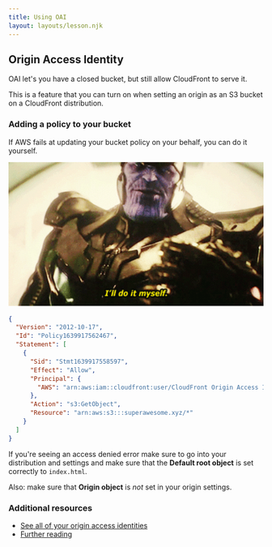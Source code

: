 ```yaml
---
title: Using OAI
layout: layouts/lesson.njk
---
```


## Origin Access Identity

OAI let's you have a closed bucket, but still allow CloudFront to serve it.

This is a feature that you can turn on when setting an origin as an S3 bucket on a CloudFront distribution.

### Adding a policy to your bucket

If AWS fails at updating your bucket policy on your behalf, you can do it yourself.

![thanos-do-it-myself.png](Attachments/thanos-do-it-myself.png)

```json
{
  "Version": "2012-10-17",
  "Id": "Policy1639917562467",
  "Statement": [
    {
      "Sid": "Stmt1639917558597",
      "Effect": "Allow",
      "Principal": {
        "AWS": "arn:aws:iam::cloudfront:user/CloudFront Origin Access Identity EP6AJZA5FKG3P"
      },
      "Action": "s3:GetObject",
      "Resource": "arn:aws:s3:::superawesome.xyz/*"
    }
  ]
}
```

If you're seeing an access denied error make sure to go into your distribution and settings and make sure that the **Default root object** is set correctly to `index.html`.

Also: make sure that **Origin object** is _not_ set in your origin settings.

### Additional resources

- [See all of your origin access identities](https://console.aws.amazon.com/cloudfront/v3/home#/oai)
- [Further reading](https://docs.aws.amazon.com/AmazonCloudFront/latest/DeveloperGuide/private-content-restricting-access-to-s3.html)
